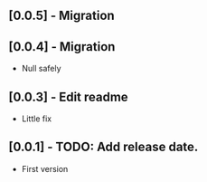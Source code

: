 ## [0.0.5] - Migration
## [0.0.4] - Migration
* Null safely

## [0.0.3] - Edit readme
* Little fix


## [0.0.1] - TODO: Add release date.

* First version
